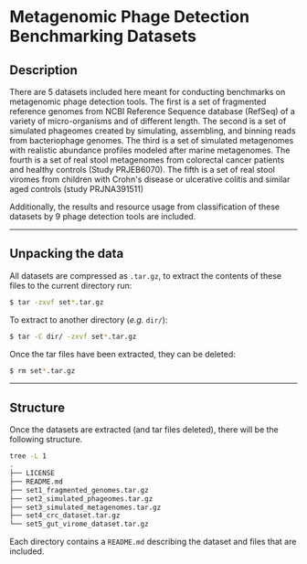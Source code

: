 # Metagenomic Phage Detection Benchmarking Datasets

## Description

There are 5 datasets included here meant for conducting benchmarks on metagenomic phage detection tools. The first is a set of fragmented reference genomes from NCBI Reference Sequence database (RefSeq) of a variety of micro-organisms and of different length. The second is a set of simulated phageomes created by simulating, assembling, and binning reads from bacteriophage genomes. The third is a set of simulated metagenomes with realistic abundance profiles modeled after marine metagenomes. The fourth is a set of real stool metagenomes from colorectal cancer patients and healthy controls (Study PRJEB6070). The fifth is a set of real stool viromes from children with Crohn's disease or ulcerative colitis and similar aged controls (study PRJNA391511)

Additionally, the results and resource usage from classification of these datasets by 9 phage detection tools are included.

---

## Unpacking the data

All datasets are compressed as `.tar.gz`, to extract the contents of these files to the current directory run:

```sh
$ tar -zxvf set*.tar.gz
```

To extract to another directory (*e.g.* `dir/`):

```sh
$ tar -C dir/ -zxvf set*.tar.gz
```

Once the tar files have been extracted, they can be deleted:

```sh
$ rm set*.tar.gz
```

---

## Structure

Once the datasets are extracted (and tar files deleted), there will be the following structure.

```sh
tree -L 1
.
├── LICENSE
├── README.md
├── set1_fragmented_genomes.tar.gz
├── set2_simulated_phageomes.tar.gz
├── set3_simulated_metagenomes.tar.gz
├── set4_crc_dataset.tar.gz
└── set5_gut_virome_dataset.tar.gz
```

Each directory contains a `README.md` describing the dataset and files that are included.
